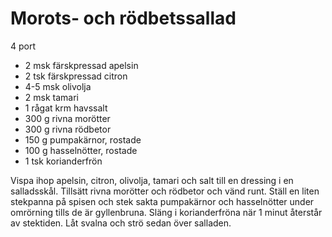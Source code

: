 Morots- och rödbetssallad
=========================
4 port

 - 2 msk färskpressad apelsin
 - 2 tsk färskpressad citron
 - 4-5 msk olivolja
 - 2 msk tamari
 - 1 rågat krm havssalt
 - 300 g rivna morötter
 - 300 g rivna rödbetor
 - 150 g pumpakärnor, rostade
 - 100 g hasselnötter, rostade
 - 1 tsk korianderfrön

Vispa ihop apelsin, citron, olivolja, tamari och salt till en dressing i en salladsskål. Tillsätt rivna
morötter och rödbetor och vänd runt. Ställ en liten stekpanna på spisen och stek sakta
pumpakärnor och hasselnötter under omrörning tills de är gyllenbruna. Släng i korianderfröna
när 1 minut återstår av stektiden. Låt svalna och strö sedan över salladen.
